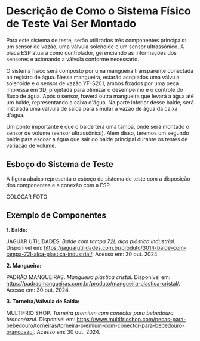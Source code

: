 # Descrição de Como o Sistema Físico de Teste Vai Ser Montado

Para este sistema de teste, serão utilizados três componentes principais: um sensor de vazão, uma válvula solenoide e um sensor ultrassônico. A placa ESP atuará como controlador, gerenciando as informações dos sensores e acionando a válvula conforme necessário. 

O sistema físico será composto por uma mangueira transparente conectada ao registro de água. Nessa mangueira, estarão acoplados uma válvula solenóide e o sensor de vazão YF-S201, ambos fixados por uma peça impressa em 3D, projetada para otimizar o desempenho e o controle do fluxo de água. Após o sensor, haverá outra mangueira que levará a água até um balde, representando a caixa d'água. Na parte inferior desse balde, será instalada uma válvula de saída para simular a vazão de água da caixa d'água. 

Um ponto importante é que o balde terá uma tampa, onde será montado o sensor de volume (sensor ultrassônico). Além disso, teremos um segundo balde para escoar a água que sair do balde principal durante os testes de variação de volume.

## Esboço do Sistema de Teste

A figura abaixo representa o esboço do sistema de teste com a disposição dos componentes e a conexão com a ESP. 

COLOCAR FOTO

## Exemplo de Componentes

**1. Balde:**

JAGUAR UTILIDADES. *Balde com tampa 72L alça plástica industrial*. Disponível em: https://jaguarutilidades.com.br/produto/3014-balde-com-tampa-72l-alca-plastica-industrial/. Acesso em: 30 out. 2024.

**2. Mangueira:**

PADRÃO MANGUEIRAS. *Mangueira plástica cristal*. Disponível em: https://padraomangueiras.com.br/produto/mangueira-plastica-cristal/. Acesso em: 30 out. 2024.

**3. Torneira/Válvula de Saída:**

MULTIFRIO SHOP. *Torneira premium com conector para bebedouro branco/azul*. Disponível em: https://www.multifrioshop.com/pecas-para-bebedouro/torneiras/torneira-premium-com-conector-para-bebedouro-brancoazul. Acesso em: 30 out. 2024.
